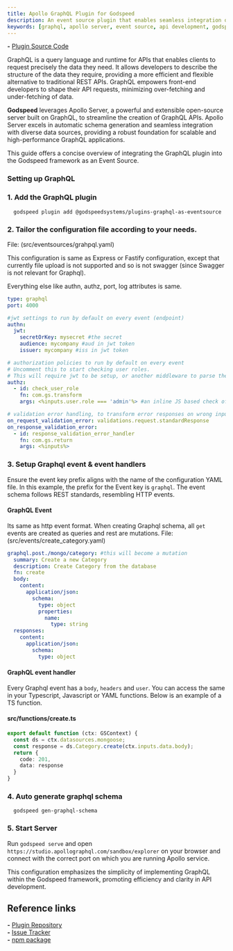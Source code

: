 ```yaml
---
title: Apollo GraphQL Plugin for Godspeed
description: An event source plugin that enables seamless integration of GraphQL APIs using Apollo Server in Godspeed applications. Simplifies schema generation and integration with diverse data sources for scalable and high-performance GraphQL applications.
keywords: [graphql, apollo server, event source, api development, godspeed plugin, query language, schema generation, data integration, scalable applications, high performance]
---
```


**-** [Plugin Source Code](https://github.com/godspeedsystems/gs-plugins/tree/main/plugins/graphql-as-eventsource) 

GraphQL is a query language and runtime for APIs that enables clients to request precisely the data they need. It allows developers to describe the structure of the data they require, providing a more efficient and flexible alternative to traditional REST APIs. GraphQL empowers front-end developers to shape their API requests, minimizing over-fetching and under-fetching of data.


**Godspeed** leverages Apollo Server, a powerful and extensible open-source server built on GraphQL, to streamline the creation of GraphQL APIs. Apollo Server excels in automatic schema generation and seamless integration with diverse data sources, providing a robust foundation for scalable and high-performance GraphQL applications.

This guide offers a concise overview of integrating the GraphQL plugin into the Godspeed framework as an Event Source.

### Setting up GraphQL

### 1. Add the GraphQL plugin

```
  godspeed plugin add @godspeedsystems/plugins-graphql-as-eventsource
```

### 2. Tailor the configuration file according to your needs.

 File: (src/eventsources/grahpql.yaml)

  This configuration is same as Express or Fastify configuration, except that currently file upload is not supported and so is not swagger (since Swagger is not relevant for Graphql). 

  Everything else like authn, authz, port, log attributes is same. 

  ```yaml
  type: graphql
  port: 4000

  #jwt settings to run by default on every event (endpoint)
  authn:
    jwt:
      secretOrKey: mysecret #the secret
      audience: mycompany #aud in jwt token
      issuer: mycompany #iss in jwt token

  # authorization policies to run by default on every event
  # Uncomment this to start checking user roles.
  # This will require jwt to be setup, or another middleware to parse the user information in inputs. Currently Graphql, Epress and Fastify support creating user object from JWT token in incoming request.
  authz:
    - id: check_user_role
      fn: com.gs.transform
      args: <%inputs.user.role === 'admin'%> #an inline JS based check of user role

  # validation error handling, to transform error responses on wrong input or response
  on_request_validation_error: validations.request.standardResponse
  on_response_validation_error:
    - id: response_validation_error_handler
      fn: com.gs.return
      args: <%inputs%>
  ```

### 3. Setup Graphql event & event handlers 

  Ensure the event key prefix aligns with the name of the configuration YAML file. In this example, the prefix for the Event key is `graphql`. The event schema follows REST standards, resembling HTTP events.

  #### GraphQL Event 
  Its same as http event format. When creating Graphql schema, all `get` events are created as queries and rest are mutations.
  File: (src/events/create_category.yaml)

  ```yaml
  graphql.post./mongo/category: #this will become a mutation
    summary: Create a new Category
    description: Create Category from the database
    fn: create
    body:
      content:
        application/json:
          schema:
            type: object
            properties:
              name:
                type: string
    responses:
      content:
        application/json:
          schema:
            type: object
  ```

  #### GraphQL event handler 

  Every Graphql event has a `body`, `headers` and `user`. You can access the same in your Typescript, Javascript or YAML functions. Below is an example of a TS function.

  #### src/functions/create.ts

  ```ts
  export default function (ctx: GSContext) {
    const ds = ctx.datasources.mongoose;
    const response = ds.Category.create(ctx.inputs.data.body);
    return {
      code: 201,
      data: response
    }
  }
  ```

<!-- ``` 
  summary: Find one via Mongoose from Mongodb
  tasks:
    - id: mongo_category_create
      fn: datasource.mongoose.SomeModel.findOne
      args: #as an array
        - name: mastersilv3r #search clause: First argument
        - 'name age' #The projection: second argument
        - {} # Options: the third argument
``` -->

### 4. Auto generate graphql schema
```
  godspeed gen-graphql-schema
```

### 5. Start Server

Run `godspeed serve` and open `https://studio.apollographql.com/sandbox/explorer` on your browser and connect with the correct port on which you are running Apollo service.

This configuration emphasizes the simplicity of implementing GraphQL within the Godspeed framework, promoting efficiency and clarity in API development.

## Reference links
**-** [Plugin Repository](https://github.com/godspeedsystems/gs-plugins/tree/main/plugins/graphql-as-eventsource)   
**-** [Issue Tracker](https://github.com/godspeedsystems/gs-plugins/issues)      
**-** [npm package](https://www.npmjs.com/package/@godspeedsystems/plugins-graphql-as-eventsource)
